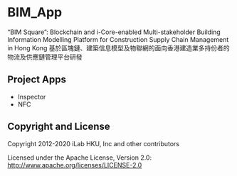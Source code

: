 # BIM_App

“BIM Square”: Blockchain and i-Core-enabled Multi-stakeholder Building Information Modelling Platform for Construction Supply Chain Management in Hong Kong 
基於區塊鏈、建築信息模型及物聯網的面向香港建造業多持份者的物流及供應鏈管理平台研發

##  Project Apps

* Inspector
* NFC


## Copyright and License

Copyright 2012-2020 iLab HKU, Inc and other contributors

Licensed under the Apache License, Version 2.0: http://www.apache.org/licenses/LICENSE-2.0
